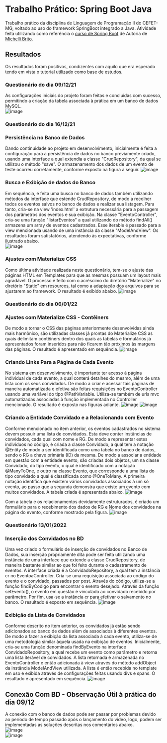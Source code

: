 # Trabalho Prático: Spring Boot Java
Trabalho prático da disciplina de Linguagem de Programação II do CEFET-MG, voltado ao uso do framework SpringBoot integrado a Java. 
Atividade feita utilizando como referência o [curso de Spring Boot](https://www.youtube.com/watch?v=OHn1jLHGptw&list=PL8iIphQOyG-DHLpEx1TPItqJamy08fs1D) de Autoria de [Michelli Brito](https://github.com/MichelliBrito).

## Resultados
Os resultados foram positivos, condizentes com aquilo que era esperado tendo em vista o tutorial utilizado como base de estudos. 
### Questionário do dia 09/12/21  
As configurações iniciais do projeto foram feitas e concluídas com sucesso, permitindo a criação da tabela associada à prática em um banco de dados MySQL.    
![image](https://user-images.githubusercontent.com/51242342/146487219-f267ecde-0628-4bc4-9546-e7ecafb0c31f.png)

### Questionário do dia 16/12/21  
### Persistência no Banco de Dados
Dando continuidade ao projeto em desenvolvimento, inicialmente é feita a configuração para a persistência de dados no banco previamente criado, usando uma interface a qual extendia a classe "CrudRepository", da qual se utilizou o método "save". O armazenamento dos dados de um evento de teste ocorreu corretamente, conforme exposto na figura a seguir. ![image](https://user-images.githubusercontent.com/51242342/148601137-bffee10f-0547-4ca0-975f-a6ee657d73e8.png)

### Busca e Exibição de dados do Banco  
Em sequência, é feita uma busca no banco de dados também utilizando métodos da interface que estende CrudRepository, de modo a recolher todos os eventos salvos no banco de dados e realizar sua listagem. Para tanto, cria-se na view 'index.html' a extrutura necessária para a passagem dos parâmetros dos eventos e sua exibição. Na classe "EventoController", cria-se uma função "listarEventos" a qual utilizando do método findAll() armazena um array de eventos cadastrados. Esse iterable é passado para a view mencionada usando de uma instância da classe "ModelAndView". Os resultados foram satisfatórios, atendendo às expectativas, conforme ilustrado abaixo.  
![image](https://user-images.githubusercontent.com/51242342/148605717-af862767-7b71-40e0-b57f-0cec9ae2ea8d.png)

### Ajustes com Materialize CSS
Como última atividade realizada neste questionário, tem-se o ajuste das páginas HTML em Templates para que as mesmas possuam um layout mais agradável. O processo é feito com o acréscimo do diretório "Materialize" no diretório "Static" em resources, tal como a adaptação dos arquivos para se ajustarem ao framework. O resultado é exibido abaixo. 
![image](https://user-images.githubusercontent.com/51242342/148611174-5bc4c475-9480-4f74-b709-5434e0b6277c.png)

### Questionário do dia 06/01/22  
### Ajustes com Materialize CSS - Contêiners  
De modo a tornar o CSS das páginas anteriormente desenvolvidas ainda mais harmônico, são utilizadas classes já prontas do Materialize CSS as quais delimitam contêiners dentro dos quais as tabelas e formulários já apresentados foram inseridos para não ficarem tão próximos às margens das páginas. O resultado é apresentado em sequência. 
![image](https://user-images.githubusercontent.com/51242342/150659934-7253d302-06bf-4bd5-ae7f-1e060e512e7e.png)

### Criando Links Para a Página de Cada Evento
No sistema em desenvolvimento, é importante ter acesso à página individual de cada evento, a qual conterá detalhes do mesmo, além de uma lista com os seus convidados. De modo a criar e acessar tais páginas de maneira automatizada e efetiva são feitas requisições no EventoController usando uma variável do tipo @PathVariable. Utiliza-se também de urls mvc automatizadas associadas à função implementada no Controller mencionado. O resultado é exposto nas figuras adiante. 
![image](https://user-images.githubusercontent.com/51242342/150660003-8fbb1b51-9fab-4ced-af07-2f7301964953.png)
![image](https://user-images.githubusercontent.com/51242342/150660011-31ce5cc1-8d3c-41fb-9e38-2b0649b0591d.png)

### Criando a Entidade Convidado e a Relacionando com Evento
Conforme mencionado no item anterior, os eventos cadastrados no sistema devem possuir uma lista de convidados. Esta deve conter instâncias de convidados, cada qual com nome e RG. De modo a representar estes indivíduos no código, é criada a classe Convidado, a qual tem a notação @Entity de modo a ser identificada como uma tabela no banco de dados, sendo o RG a chave primária (ID) da mesma. De modo a associar a entidade em questão com a entidade evento, são criadas dois objetos, um na classe Convidado, do tipo evento, o qual é identificado com a notação @ManyToOne, e outro na classe Evento, que corresponde a uma lista do tipo convidado a qual é classificada como @OneToMany. A primeira notação identifica que existem vários convidados associados à um só evento, ao passo que a segunda demonstra que existe um evento com muitos convidados. A tabela criada é apresentada abaixo.
![image](https://user-images.githubusercontent.com/51242342/150660152-36bc061d-e048-4948-9d2b-1d3d01320611.png)

Com a tabela e os relacionamentos devidamente estruturados, é criado um formulário para o recebimento dos dados de RG e Nome dos convidados na página do evento, conforme mostrado pela figura. 
![image](https://user-images.githubusercontent.com/51242342/150660144-5732746a-570e-47bc-83dc-3ccd2622793d.png)

### Questionário 13/01/2022
### Inserção dos Convidados no BD
Uma vez criado o formulário de inserção de convidados no Banco de Dados, sua inserção propriamente dita pode ser feita utilizando uma instância de uma interface que extende a classe CrudRepository, de maneira bastante similar ao que foi feito durante o cadastramento de eventos. A interface criada é a ConvidadoRepository, a qual tem a instância cr no EventoaController. Cria-se uma requisição associada ao código do evento e o convidado, passados por post. Através do código, utiliza-se a função findByCodigo para encontrar o evento desejado. Através da função setEvento(), o evento em questão é vinculado ao convidado recebido por parâmetro. Por fim, usa-se a instância cr para efetivar o salvamento no banco. O resultado é exposto em sequência. 
![image](https://user-images.githubusercontent.com/51242342/150660705-a08ee27c-23cf-43b9-b016-0014ee0a3e03.png)

### Exibição da Lista de Convidados
Conforme descrito no item anterior, os convidados já estão sendo adicionados ao banco de dados além de associados à diferentes eventos. De modo a fazer a exibição da lista associada à cada evento, utiliza-se de uma metodologia similar àquela usada na exibição de eventos. Inicialmente, cria-se uma função denominada findByEvento na interface ConvidadoRepository, a qual recebe um evento como parâmetro e retorna uma lista iterável de convidados. A lista retornada é armazenada no EventoController e então adicionada à view através do método addObject da instância ModelAndView utilizada. A lista é então recebida no template em uso e exibida através de configurações feitas usando divs e spans. O resultado é apresentado em sequência. 
![image](https://user-images.githubusercontent.com/51242342/150661165-5dfc67ef-a8c8-4f30-b662-d3fcfb36349c.png)



## Conexão Com BD - Observação Útil à prática do dia 09/12
A conexão com o banco de dados pode ser passar por problemas devido ao período de tempo passado após o lançamento do vídeo, logo, podem ser implementadas as soluções descritas nos comentários abaixo.  
![image](https://user-images.githubusercontent.com/51242342/146487290-320f8064-62d1-4713-8199-617ec1923a27.png)  
![image](https://user-images.githubusercontent.com/51242342/146487391-0fb00692-356d-47b6-8470-a0a3bd002e1c.png)  
